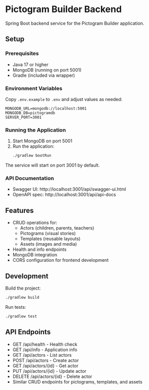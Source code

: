 # Pictogram Builder Backend

Spring Boot backend service for the Pictogram Builder application.

## Setup

### Prerequisites
- Java 17 or higher
- MongoDB (running on port 5001)
- Gradle (included via wrapper)

### Environment Variables
Copy `.env.example` to `.env` and adjust values as needed:

```
MONGODB_URL=mongodb://localhost:5001
MONGODB_DB=pictogramdb
SERVER_PORT=3001
```

### Running the Application

1. Start MongoDB on port 5001
2. Run the application:
   ```bash
   ./gradlew bootRun
   ```

The service will start on port 3001 by default.

### API Documentation

- Swagger UI: http://localhost:3001/api/swagger-ui.html
- OpenAPI spec: http://localhost:3001/api/api-docs

## Features

- CRUD operations for:
  - Actors (children, parents, teachers)
  - Pictograms (visual stories)
  - Templates (reusable layouts)
  - Assets (images and media)
- Health and info endpoints
- MongoDB integration
- CORS configuration for frontend development

## Development

Build the project:
```bash
./gradlew build
```

Run tests:
```bash
./gradlew test
```

## API Endpoints

- GET /api/health - Health check
- GET /api/info - Application info
- GET /api/actors - List actors
- POST /api/actors - Create actor
- GET /api/actors/{id} - Get actor
- PUT /api/actors/{id} - Update actor
- DELETE /api/actors/{id} - Delete actor
- Similar CRUD endpoints for pictograms, templates, and assets
